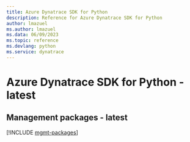 ```yaml
---
title: Azure Dynatrace SDK for Python
description: Reference for Azure Dynatrace SDK for Python
author: lmazuel
ms.author: lmazuel
ms.data: 06/09/2023
ms.topic: reference
ms.devlang: python
ms.service: dynatrace
---
```

# Azure Dynatrace SDK for Python - latest

## Management packages - latest
[!INCLUDE [mgmt-packages](dynatrace-mgmt-index.md)]